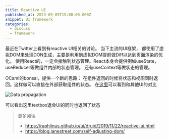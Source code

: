 ```yaml
---
title: Reactive UI
published_at: 2023-09-05T15:00:00.000Z
snippet: UI framework
categories:
  - discuss
  - framework
---
```


最近在Twitter上看到有reactive UI相关的讨论。
当下主流的UI框架， 都使用了虚拟DOM来处理DON生成，主要是利用到虚拟DOM提前做Diff以达到页面渲染的优化。
使用React的，一定会接触到状态管理。React本身会提供例如useState，useReducer等做组件内部的状态管理。
还有useContext等做状态的管理。

OCaml的bonsai，提供一个新的思路：
在组件返回的时候将状态和视图同时返回。这样做可以直接在外部获取组件的状态。
在[这里](https://github.com/TyOverby/composition-comparison)可以看到和其他UI的对比

![Data propagation](/bonsai.png/)

可以看出这里textbox返会UI的同时也返回了状态


> 更多阅读
> - https://raphlinus.github.io/ui/druid/2019/11/22/reactive-ui.html
> - https://blog.janestreet.com/self-adjusting-dom/

